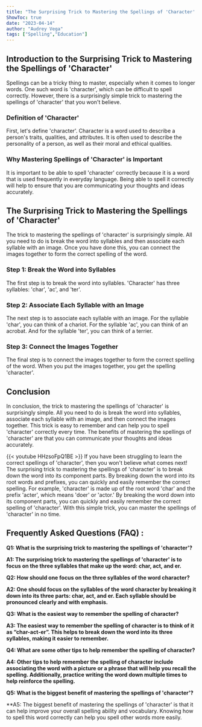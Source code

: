 ```yaml
---
title: "The Surprising Trick to Mastering the Spellings of 'Character' - You Won't Believe What Comes Next!"
ShowToc: true 
date: "2023-04-14"
author: "Audrey Vega" 
tags: ["Spelling","Education"]
---
```

## Introduction to the Surprising Trick to Mastering the Spellings of 'Character'

Spellings can be a tricky thing to master, especially when it comes to longer words. One such word is 'character', which can be difficult to spell correctly. However, there is a surprisingly simple trick to mastering the spellings of 'character' that you won't believe.

### Definition of 'Character'

First, let's define 'character'. Character is a word used to describe a person's traits, qualities, and attributes. It is often used to describe the personality of a person, as well as their moral and ethical qualities.

### Why Mastering Spellings of 'Character' is Important

It is important to be able to spell 'character' correctly because it is a word that is used frequently in everyday language. Being able to spell it correctly will help to ensure that you are communicating your thoughts and ideas accurately.

## The Surprising Trick to Mastering the Spellings of 'Character'

The trick to mastering the spellings of 'character' is surprisingly simple. All you need to do is break the word into syllables and then associate each syllable with an image. Once you have done this, you can connect the images together to form the correct spelling of the word.

### Step 1: Break the Word into Syllables

The first step is to break the word into syllables. 'Character' has three syllables: 'char', 'ac', and 'ter'.

### Step 2: Associate Each Syllable with an Image

The next step is to associate each syllable with an image. For the syllable 'char', you can think of a chariot. For the syllable 'ac', you can think of an acrobat. And for the syllable 'ter', you can think of a terrier.

### Step 3: Connect the Images Together

The final step is to connect the images together to form the correct spelling of the word. When you put the images together, you get the spelling 'character'.

## Conclusion

In conclusion, the trick to mastering the spellings of 'character' is surprisingly simple. All you need to do is break the word into syllables, associate each syllable with an image, and then connect the images together. This trick is easy to remember and can help you to spell 'character' correctly every time. The benefits of mastering the spellings of 'character' are that you can communicate your thoughts and ideas accurately.

{{< youtube HHzsoFpQ1BE >}} 
If you have been struggling to learn the correct spellings of 'character', then you won't believe what comes next! The surprising trick to mastering the spellings of 'character' is to break down the word into its component parts. By breaking down the word into its root words and prefixes, you can quickly and easily remember the correct spelling. For example, 'character' is made up of the root word 'char' and the prefix 'acter', which means 'doer' or 'actor.' By breaking the word down into its component parts, you can quickly and easily remember the correct spelling of 'character'. With this simple trick, you can master the spellings of 'character' in no time.

## Frequently Asked Questions (FAQ) :
**Q1: What is the surprising trick to mastering the spellings of 'character'?**

**A1: The surprising trick to mastering the spellings of 'character' is to focus on the three syllables that make up the word: char, act, and er.**

**Q2: How should one focus on the three syllables of the word character?**

**A2: One should focus on the syllables of the word character by breaking it down into its three parts: char, act, and er. Each syllable should be pronounced clearly and with emphasis.**

**Q3: What is the easiest way to remember the spelling of character?**

**A3: The easiest way to remember the spelling of character is to think of it as “char-act-er”. This helps to break down the word into its three syllables, making it easier to remember.**

**Q4: What are some other tips to help remember the spelling of character?**

**A4: Other tips to help remember the spelling of character include associating the word with a picture or a phrase that will help you recall the spelling. Additionally, practice writing the word down multiple times to help reinforce the spelling.**

**Q5: What is the biggest benefit of mastering the spellings of 'character'?**

**A5: The biggest benefit of mastering the spellings of 'character' is that it can help improve your overall spelling ability and vocabulary. Knowing how to spell this word correctly can help you spell other words more easily.





